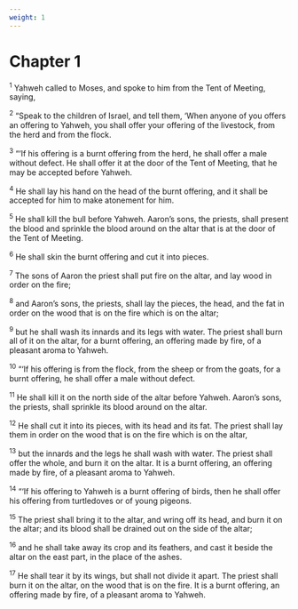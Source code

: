 ```yaml
---
weight: 1
---
```


# Chapter 1

<sup>1</sup> Yahweh called to Moses, and spoke to him from the Tent of Meeting, saying, 

<sup>2</sup> “Speak to the children of Israel, and tell them, ‘When anyone of you offers an offering to Yahweh, you shall offer your offering of the livestock, from the herd and from the flock. 

<sup>3</sup> “‘If his offering is a burnt offering from the herd, he shall offer a male without defect. He shall offer it at the door of the Tent of Meeting, that he may be accepted before Yahweh. 

<sup>4</sup> He shall lay his hand on the head of the burnt offering, and it shall be accepted for him to make atonement for him. 

<sup>5</sup> He shall kill the bull before Yahweh. Aaron’s sons, the priests, shall present the blood and sprinkle the blood around on the altar that is at the door of the Tent of Meeting. 

<sup>6</sup> He shall skin the burnt offering and cut it into pieces. 

<sup>7</sup> The sons of Aaron the priest shall put fire on the altar, and lay wood in order on the fire; 

<sup>8</sup> and Aaron’s sons, the priests, shall lay the pieces, the head, and the fat in order on the wood that is on the fire which is on the altar; 

<sup>9</sup> but he shall wash its innards and its legs with water. The priest shall burn all of it on the altar, for a burnt offering, an offering made by fire, of a pleasant aroma to Yahweh. 

<sup>10</sup> “‘If his offering is from the flock, from the sheep or from the goats, for a burnt offering, he shall offer a male without defect. 

<sup>11</sup> He shall kill it on the north side of the altar before Yahweh. Aaron’s sons, the priests, shall sprinkle its blood around on the altar. 

<sup>12</sup> He shall cut it into its pieces, with its head and its fat. The priest shall lay them in order on the wood that is on the fire which is on the altar, 

<sup>13</sup> but the innards and the legs he shall wash with water. The priest shall offer the whole, and burn it on the altar. It is a burnt offering, an offering made by fire, of a pleasant aroma to Yahweh. 

<sup>14</sup> “‘If his offering to Yahweh is a burnt offering of birds, then he shall offer his offering from turtledoves or of young pigeons. 

<sup>15</sup> The priest shall bring it to the altar, and wring off its head, and burn it on the altar; and its blood shall be drained out on the side of the altar; 

<sup>16</sup> and he shall take away its crop and its feathers, and cast it beside the altar on the east part, in the place of the ashes. 

<sup>17</sup> He shall tear it by its wings, but shall not divide it apart. The priest shall burn it on the altar, on the wood that is on the fire. It is a burnt offering, an offering made by fire, of a pleasant aroma to Yahweh. 



